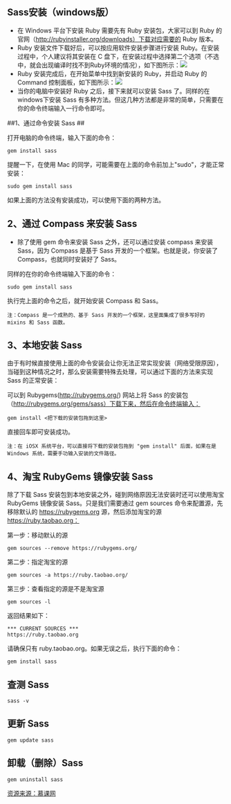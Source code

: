 ## Sass安装（windows版） ##

- 在 Windows 平台下安装 Ruby 需要先有 Ruby 安装包，大家可以到 Ruby 的官网（http://rubyinstaller.org/downloads）下载对应需要的 Ruby 版本。
- Ruby 安装文件下载好后，可以按应用软件安装步骤进行安装 Ruby。在安装过程中，个人建议将其安装在 C 盘下，在安装过程中选择第二个选项（不选中，就会出现编译时找不到Ruby环境的情况），如下图所示：![](img/01.png)
- Ruby 安装完成后，在开始菜单中找到新安装的 Ruby，并启动 Ruby 的 Command 控制面板，如下图所示：![](img/02.png)
- 当你的电脑中安装好 Ruby 之后，接下来就可以安装 Sass 了。同样的在windows下安装 Sass 有多种方法。但这几种方法都是非常的简单，只需要在你的命令终端输入一行命令即可。

##1、通过命令安装 Sass ##

打开电脑的命令终端，输入下面的命令：

	gem install sass

提醒一下，在使用 Mac 的同学，可能需要在上面的命令前加上"sudo"，才能正常安装：

	sudo gem install sass

如果上面的方法没有安装成功，可以使用下面的两种方法。

## 2、通过 Compass 来安装 Sass ##

- 除了使用 gem 命令来安装 Sass 之外，还可以通过安装 compass 来安装 Sass，因为 Compass 是基于 Sass 开发的一个框架。也就是说，你安装了 Compass，也就同时安装好了 Sass。

同样的在你的命令终端输入下面的命令：

	sudo gem install sass

执行完上面的命令之后，就开始安装 Compass 和 Sass。

	注：Compass 是一个成熟的、基于 Sass 开发的一个框架，这里面集成了很多写好的 mixins 和 Sass 函数。

## 3、本地安装 Sass ##

由于有时候直接使用上面的命令安装会让你无法正常实现安装（网络受限原因），当碰到这种情况之时，那么安装需要特殊去处理，可以通过下面的方法来实现 Sass 的正常安装：

可以到 Rubygems(http://rubygems.org/) 网站上将 Sass 的安装包（http://rubygems.org/gems/sass）下载下来，然后在命令终端输入：

	gem install <把下载的安装包拖到这里>

直接回车即可安装成功。

	注：在 iOSX 系统平台，可以直接将下载的安装包拖到 "gem install" 后面，如果在是 Windows 系统，需要手功输入安装的文件路径。

## 4、淘宝 RubyGems 镜像安装 Sass ##

除了下载 Sass 安装包到本地安装之外，碰到网络原因无法安装时还可以使用淘宝 RubyGems 镜像安装 Sass。只是我们需要通过 gem sources 命令来配置源，先移除默认的 https://rubygems.org 源，然后添加淘宝的源 https://ruby.taobao.org：

第一步：移动默认的源

	gem sources --remove https://rubygems.org/

第二步：指定淘宝的源

	gem sources -a https://ruby.taobao.org/

第三步：查看指定的源是不是淘宝源

	gem sources -l

返回结果如下：

	*** CURRENT SOURCES ***
	https://ruby.taobao.org

请确保只有 ruby.taobao.org。如果无误之后，执行下面的命令：

	gem install sass

## 查测 Sass ##
	sass -v

## 更新 Sass ##
	gem update sass

## 卸载（删除）Sass ##
	gem uninstall sass
	
<a href="http://www.imooc.com">资源来源：慕课网</a>
